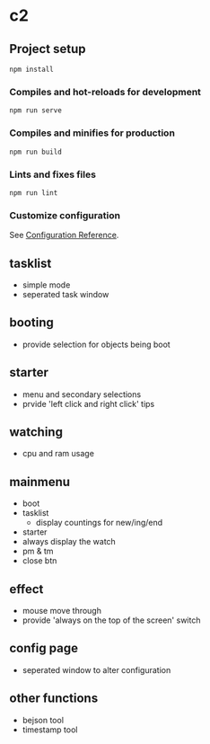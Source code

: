 # c2

## Project setup
```
npm install
```

### Compiles and hot-reloads for development
```
npm run serve
```

### Compiles and minifies for production
```
npm run build
```

### Lints and fixes files
```
npm run lint
```

### Customize configuration
See [Configuration Reference](https://cli.vuejs.org/config/).

## tasklist
- simple mode
- seperated task window

## booting
- provide selection for objects being boot

## starter
- menu and secondary selections
- prvide 'left click and right click' tips

## watching
- cpu and ram usage

## mainmenu
- boot
- tasklist
    - display countings for new/ing/end
- starter
- always display the watch
- pm & tm
- close btn

## effect
- mouse move through
- provide 'always on the top of the screen' switch

## config page
- seperated window to alter configuration

## other functions
- bejson tool
- timestamp tool